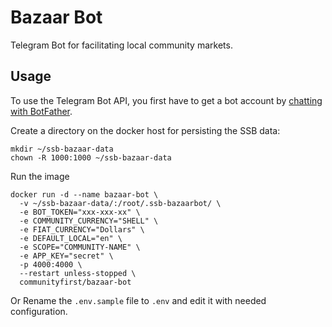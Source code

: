 # Bazaar Bot

Telegram Bot for facilitating local community markets.

## Usage
To use the Telegram Bot API, you first have to get a bot account by [chatting with BotFather](https://core.telegram.org/bots#6-botfather).

Create a directory on the docker host for persisting the SSB data:
```
mkdir ~/ssb-bazaar-data
chown -R 1000:1000 ~/ssb-bazaar-data
```
Run the image
```
docker run -d --name bazaar-bot \
  -v ~/ssb-bazaar-data/:/root/.ssb-bazaarbot/ \
  -e BOT_TOKEN="xxx-xxx-xx" \
  -e COMMUNITY_CURRENCY="SHELL" \
  -e FIAT_CURRENCY="Dollars" \
  -e DEFAULT_LOCAL="en" \
  -e SCOPE="COMMUNITY-NAME" \
  -e APP_KEY="secret" \
  -p 4000:4000 \
  --restart unless-stopped \
  communityfirst/bazaar-bot
```
Or Rename the `.env.sample` file to `.env` and edit it with needed configuration.